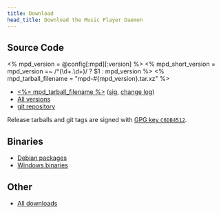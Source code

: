 ```yaml
---
title: Download
head_title: Download the Music Player Daemon
---
```


## Source Code

<% mpd_version = @config[:mpd][:version] %>
<% mpd_short_version = mpd_version =~ /^(\d+\.\d+)/ ? $1 : mpd_version %>
<% mpd_tarball_filename = "mpd-#{mpd_version}.tar.xz" %>

- [<%= mpd_tarball_filename %>](/download/mpd/<%=mpd_short_version%>/<%=mpd_tarball_filename%>)
  ([sig](/download/mpd/<%=mpd_short_version%>/<%=mpd_tarball_filename%>.sig),
  [change log](http://git.musicpd.org/cgit/master/mpd.git/plain/NEWS?h=release-<%=mpd_version%>))
- [All versions](/download/mpd/)
- [git repository](http://git.musicpd.org/cgit/master/mpd.git/)

Release tarballs and git tags are signed with
[GPG key `C6DB4512`](http://pgp.mit.edu:11371/pks/lookup?op=get&search=0x236E8A58C6DB4512).

## Binaries

- [Debian packages](http://packages.debian.org/mpd)
- [Windows binaries](/download/win32/)

## Other

- [All downloads](/download/)
